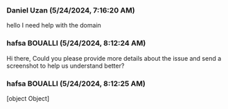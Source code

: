 ### Daniel Uzan (5/24/2024, 7:16:20 AM)

hello I need help with the domain

### hafsa BOUALLI (5/24/2024, 8:12:24 AM)

Hi there, 
Could you please provide more details about the issue and send a screenshot to help us understand better?

### hafsa BOUALLI (5/24/2024, 8:12:25 AM)

[object Object]
